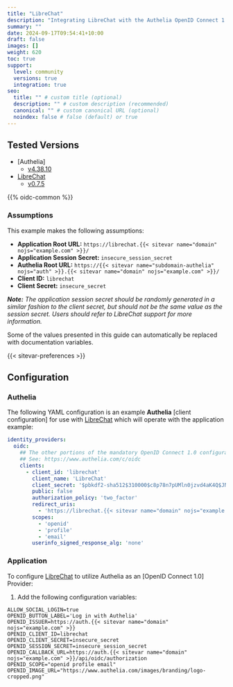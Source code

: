 ```yaml
---
title: "LibreChat"
description: "Integrating LibreChat with the Authelia OpenID Connect 1.0 Provider."
summary: ""
date: 2024-09-17T09:54:41+10:00
draft: false
images: []
weight: 620
toc: true
support:
  level: community
  versions: true
  integration: true
seo:
  title: "" # custom title (optional)
  description: "" # custom description (recommended)
  canonical: "" # custom canonical URL (optional)
  noindex: false # false (default) or true
---
```


## Tested Versions

* [Authelia]
    * [v4.38.10](https://github.com/authelia/authelia/releases/tag/v4.38.10)
* [LibreChat]
    * [v0.7.5](https://www.librechat.ai/changelog)

{{% oidc-common %}}

### Assumptions

This example makes the following assumptions:

* __Application Root URL:__ `https://librechat.{{< sitevar name="domain" nojs="example.com" >}}/`
* __Application Session Secret:__ `insecure_session_secret`
* __Authelia Root URL:__ `https://{{< sitevar name="subdomain-authelia" nojs="auth" >}}.{{< sitevar name="domain" nojs="example.com" >}}/`
* __Client ID:__ `librechat`
* __Client Secret:__ `insecure_secret`

_**Note:** The application session secret should be randomly generated in a similar fashion to the client secret, but should
not be the same value as the session secret. Users should refer to LibreChat support for more information._

Some of the values presented in this guide can automatically be replaced with documentation variables.

{{< sitevar-preferences >}}

## Configuration

### Authelia

The following YAML configuration is an example __Authelia__ [client configuration] for use with [LibreChat] which will
operate with the application example:

```yaml {title="configuration.yml"}
identity_providers:
  oidc:
    ## The other portions of the mandatory OpenID Connect 1.0 configuration go here.
    ## See: https://www.authelia.com/c/oidc
    clients:
      - client_id: 'librechat'
        client_name: 'LibreChat'
        client_secret: '$pbkdf2-sha512$310000$c8p78n7pUMln0jzvd4aK4Q$JNRBzwAo0ek5qKn50cFzzvE9RXV88h1wJn5KGiHrD0YKtZaR/nCb2CJPOsKaPK0hjf.9yHxzQGZziziccp6Yng'  # The digest of 'insecure_secret'.
        public: false
        authorization_policy: 'two_factor'
        redirect_uris:
          - 'https://librechat.{{< sitevar name="domain" nojs="example.com" >}}/oauth/openid/callback'
        scopes:
          - 'openid'
          - 'profile'
          - 'email'
        userinfo_signed_response_alg: 'none'
```

### Application

To configure [LibreChat] to utilize Authelia as an [OpenID Connect 1.0] Provider:

1. Add the following configuration variables:

```env
ALLOW_SOCIAL_LOGIN=true
OPENID_BUTTON_LABEL='Log in with Authelia'
OPENID_ISSUER=https://auth.{{< sitevar name="domain" nojs="example.com" >}}
OPENID_CLIENT_ID=librechat
OPENID_CLIENT_SECRET=insecure_secret
OPENID_SESSION_SECRET=insecure_session_secret
OPENID_CALLBACK_URL=https://auth.{{< sitevar name="domain" nojs="example.com" >}}/api/oidc/authorization
OPENID_SCOPE="openid profile email"
OPENID_IMAGE_URL="https://www.authelia.com/images/branding/logo-cropped.png"
```

[LibreChat]: https://www.librechat.ai/
